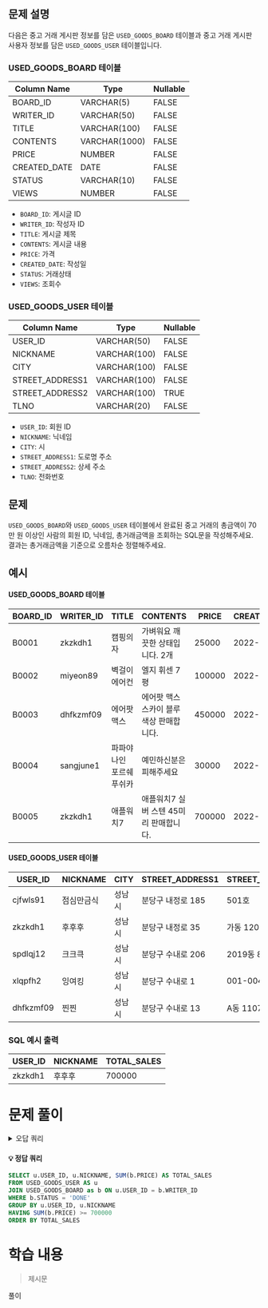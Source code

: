 ## 문제 설명

다음은 중고 거래 게시판 정보를 담은 `USED_GOODS_BOARD` 테이블과 중고 거래 게시판 사용자 정보를 담은 `USED_GOODS_USER` 테이블입니다. 

### USED_GOODS_BOARD 테이블
| Column Name  | Type      | Nullable |
|--------------|-----------|----------|
| BOARD_ID     | VARCHAR(5) | FALSE    |
| WRITER_ID    | VARCHAR(50)| FALSE    |
| TITLE        | VARCHAR(100)| FALSE   |
| CONTENTS     | VARCHAR(1000)| FALSE  |
| PRICE        | NUMBER    | FALSE    |
| CREATED_DATE | DATE      | FALSE    |
| STATUS       | VARCHAR(10)| FALSE    |
| VIEWS        | NUMBER    | FALSE    |

- `BOARD_ID`: 게시글 ID
- `WRITER_ID`: 작성자 ID
- `TITLE`: 게시글 제목
- `CONTENTS`: 게시글 내용
- `PRICE`: 가격
- `CREATED_DATE`: 작성일
- `STATUS`: 거래상태
- `VIEWS`: 조회수

### USED_GOODS_USER 테이블
| Column Name   | Type       | Nullable |
|---------------|------------|----------|
| USER_ID       | VARCHAR(50)| FALSE    |
| NICKNAME      | VARCHAR(100)| FALSE   |
| CITY          | VARCHAR(100)| FALSE   |
| STREET_ADDRESS1| VARCHAR(100)| FALSE  |
| STREET_ADDRESS2| VARCHAR(100)| TRUE   |
| TLNO          | VARCHAR(20)| FALSE    |

- `USER_ID`: 회원 ID
- `NICKNAME`: 닉네임
- `CITY`: 시
- `STREET_ADDRESS1`: 도로명 주소
- `STREET_ADDRESS2`: 상세 주소
- `TLNO`: 전화번호

## 문제
`USED_GOODS_BOARD`와 `USED_GOODS_USER` 테이블에서 완료된 중고 거래의 총금액이 70만 원 이상인 사람의 회원 ID, 닉네임, 총거래금액을 조회하는 SQL문을 작성해주세요. 결과는 총거래금액을 기준으로 오름차순 정렬해주세요.

## 예시

#### USED_GOODS_BOARD 테이블
| BOARD_ID | WRITER_ID  | TITLE               | CONTENTS                         | PRICE   | CREATED_DATE | STATUS | VIEWS |
|----------|------------|---------------------|----------------------------------|---------|--------------|--------|-------|
| B0001    | zkzkdh1    | 캠핑의자             | 가벼워요 깨끗한 상태입니다. 2개   | 25000   | 2022-11-29   | SALE   | 34    |
| B0002    | miyeon89   | 벽걸이 에어컨        | 엘지 휘센 7평                     | 100000  | 2022-11-29   | SALE   | 55    |
| B0003    | dhfkzmf09  | 에어팟 맥스          | 에어팟 맥스 스카이 블루 색상 판매합니다. | 450000 | 2022-11-26   | DONE   | 67    |
| B0004    | sangjune1  | 파파야나인 포르쉐 푸쉬카 | 예민하신분은 피해주세요        | 30000   | 2022-11-30   | DONE   | 78    |
| B0005    | zkzkdh1    | 애플워치7            | 애플워치7 실버 스텐 45미리 판매합니다. | 700000 | 2022-11-30   | DONE   | 99    |

#### USED_GOODS_USER 테이블
| USER_ID   | NICKNAME  | CITY    | STREET_ADDRESS1         | STREET_ADDRESS2 | TLNO        |
|-----------|-----------|---------|-------------------------|-----------------|-------------|
| cjfwls91  | 점심만금식 | 성남시   | 분당구 내정로 185        | 501호           | 01036344964 |
| zkzkdh1   | 후후후     | 성남시   | 분당구 내정로 35         | 가동 1202호     | 01032777543 |
| spdlqj12  | 크크큭     | 성남시   | 분당구 수내로 206        | 2019동 801호    | 01087234922 |
| xlqpfh2   | 잉여킹     | 성남시   | 분당구 수내로 1          | 001-004         | 01064534911 |
| dhfkzmf09 | 찐찐      | 성남시   | 분당구 수내로 13         | A동 1107호      | 01053422914 |

### SQL 예시 출력

| USER_ID   | NICKNAME  | TOTAL_SALES |
|-----------|-----------|-------------|
| zkzkdh1   | 후후후     | 700000      |



# 문제 풀이
<details>
<summary>오답 쿼리</summary>
<div markdown="1">

#### 오답1
```SQL

```
</div>
</details>


#### 💡 정답 쿼리  
```SQL
SELECT u.USER_ID, u.NICKNAME, SUM(b.PRICE) AS TOTAL_SALES
FROM USED_GOODS_USER AS u
JOIN USED_GOODS_BOARD as b ON u.USER_ID = b.WRITER_ID
WHERE b.STATUS = 'DONE'
GROUP BY u.USER_ID, u.NICKNAME
HAVING SUM(b.PRICE) >= 700000
ORDER BY TOTAL_SALES
```
# 학습 내용
>제시문

풀이